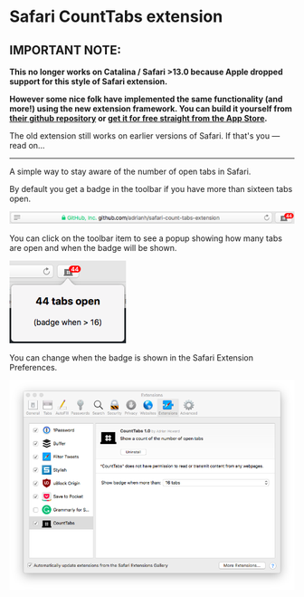 # Safari CountTabs extension

## IMPORTANT NOTE:

**This no longer works on Catalina / Safari >13.0 because Apple dropped support for this style of Safari extension.**

**However some nice folk have implemented the same functionality (and more!) using the new extension framework. You can build it yourself from [their github repository](https://github.com/otzbergnet/tabCount) or [get it for free straight from the App Store](https://apps.apple.com/gb/app/tab-count/id1487406555?mt=12).**

The old extension still works on earlier versions of Safari. If that's you — read on…

---


A simple way to stay aware of the number of open tabs in Safari.

By default you get a badge in the toolbar if you have more than sixteen tabs open.

![Screenshot of toolbar item with badge](screenshots/1-toolbar.png)

You can click on the toolbar item to see a popup showing how many tabs are open and when the badge will be shown.

![Screenshot of popup showing number of tabs](screenshots/2-popup.png)

You can change when the badge is shown in the Safari Extension Preferences.

![Screenshot of extension preferences](screenshots/3-preferences.png)

